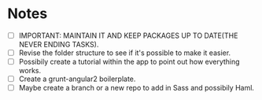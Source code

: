 # Notes
- [ ] IMPORTANT: MAINTAIN IT AND KEEP PACKAGES UP TO DATE(THE NEVER ENDING TASKS).
- [ ] Revise the folder structure to see if it's possible to make it easier.
- [ ] Possibily create a tutorial within the app to point out how everything works.
- [ ] Create a grunt-angular2 boilerplate.
- [ ] Maybe create a branch or a new repo to add in Sass and possibily Haml.
